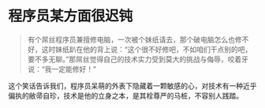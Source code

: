 # 程序员某方面很迟钝

> 有个屌丝程序员兼擅修电脑，一次被个妹纸请去，那个破电脑怎么也修不好，这时妹纸趴在他的背上说：“这个很不好修吧，不如咱们干点别的吧，要不多无聊。”那屌丝觉得自己的技术实力受到莫大的挑战与侮辱，咬着牙说：“我一定能修好！”

这个笑话告诉我们，程序员呆萌的外表下隐藏着一颗敏感的心，对技术有一种近乎偏执的敝帚自珍，技术是他的立身之本，是其栓尊严的马桩，不容别人践踏。



